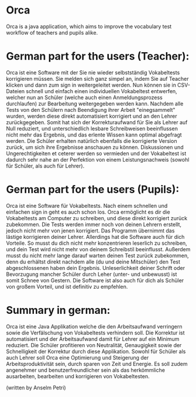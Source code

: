 # Orca
Orca is a java application, which aims to improve the vocabulary test workflow of teachers and pupils alike.

# German part for the users (Teacher):

Orca ist eine Software mit der Sie nie wieder selbstständig Vokabeltests korrigieren müssen. Sie melden sich ganz simpel an, indem Sie auf Teacher klicken und dann zum sign in weitergeleitet werden. Nun können sie in CSV-Dateien schnell und einfach einen individuellen Vokabeltest entwerfen, welcher nun an Schüler (welche auch einen Anmeldungsprozess durchlaufen) zur Bearbeitung weitergegeben werden kann. Nachdem alle Tests von den Schülern nach Beendigung ihrer Arbeit "einegsammelt" wurden, werden diese direkt automatisiert korrigiert und an den Lehrer zurückgegeben. Somit hat sich der Korrekturaufwand für Sie als Lehrer auf Null reduziert, und unterschiedlich lesbare Schreibweisen beeinflussen nicht mehr das Ergebnis, und das erlente Wissen kann optimal abgefragt werden. Die Schüler erhalten natürlich ebenfalls die korrigierte Version zurück, um sich ihre Ergebnisse anschauen zu können. Diskussionen und Ungerechtigkeiten et ceterer werden so vermieden und der Vokabeltest ist dadurch sehr nahe an der Perfektion von einem Leistungsnachweis (sowohl für Schüler, als auch für Lehrer).

# German part for the users (Pupils):

Orca ist eine Software für Vokabeltests. Nach einem schnellen und einfachen sign in geht es auch schon los. Orca ermöglicht es dir die Vokabeltests am Computer zu schreiben, und diese direkt korrigiert zurück zubekommen. Die Tests werden immer noch von deinen Lehrern erstellt, jedoch nicht mehr von jenen korrigiert. Das Programm übernimmt das lästige korrigieren deiner Lehrer. Allerdings hat die Software auch für dich Vorteile. So musst du dich nicht mehr konzentrieren leserlich zu schreiben, und dein Test wird nicht mehr von deinem Schreibstil beeinflusst. Außerdem musst du nicht mehr lange darauf warten deinen Test zurück zubekommen, denn du erhältst direkt nachdem alle (du und deine Mitschüler) den Test abgeschlossenen haben dein Ergebnis. Unleserlichkeit deiner Schrift oder Bevorzugung mancher Schüler durch Leher (unter- und unbewusst) ist somit Schnee von Gestern. Die Software ist also auch für dich als Schüler von großem Vorteil, und ist definitiv zu empfehlen.

# Summary in german:

Orca ist eine Java Applikation welche die den Arbeitsaufwand verringern sowie die Verfälschung von Vokabeltests verhindern soll. Die Korrektur ist automatisiert und der Arbeitsaufwand damit für Lehrer auf ein Minimum reduziert. Die Schüler profitieren von Neutralität, Genaugigkeit sowie der Schnelligkeit der Korrektur durch diese Applikation. Sowohl für Schüler als auch Lehrer soll Orca eine Optimierung und Steigerung der Arbeitsproduktivität sein, durch sparen von Zeit und Energie. Es soll zudem angenehmer und benutzerfreundlicher sein als das herkömmliche ausarbeiten, bearbeiten und korrigieren von Vokabeltesten.

(written by Anselm Petri)
